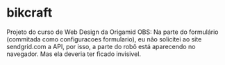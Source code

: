 # bikcraft
Projeto do curso de Web Design da Origamid
OBS: Na parte do formulário (commitada como configuracoes formulario), eu não solicitei ao site sendgrid.com a API, por isso, a parte do robô está aparecendo no navegador. Mas ela deveria ter ficado invisivel.
